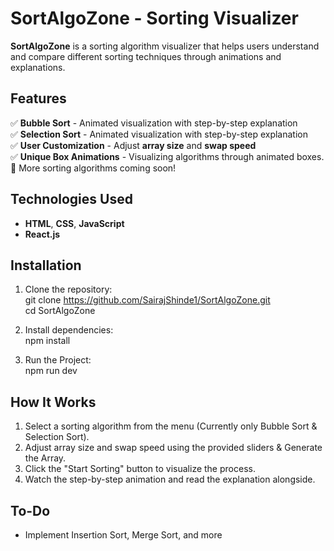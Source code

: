 # SortAlgoZone - Sorting Visualizer

**SortAlgoZone** is a sorting algorithm visualizer that helps users understand and compare different sorting techniques through animations and explanations.

## Features

✅ **Bubble Sort** - Animated visualization with step-by-step explanation  
✅ **Selection Sort** - Animated visualization with step-by-step explanation  
✅ **User Customization** - Adjust **array size** and **swap speed**  
✅ **Unique Box Animations** - Visualizing algorithms through animated boxes.  
🚀 More sorting algorithms coming soon!

## Technologies Used

- **HTML**, **CSS**, **JavaScript**
- **React.js**

## Installation

1. Clone the repository:  
   git clone https://github.com/SairajShinde1/SortAlgoZone.git
   <br>
   cd SortAlgoZone

2. Install dependencies:
   <br>
   npm install

3. Run the Project:
   <br>
   npm run dev

## How It Works

1. Select a sorting algorithm from the menu (Currently only Bubble Sort & Selection Sort).
2. Adjust array size and swap speed using the provided sliders & Generate the Array.
3. Click the "Start Sorting" button to visualize the process.
4. Watch the step-by-step animation and read the explanation alongside.

## To-Do

- Implement Insertion Sort, Merge Sort, and more
